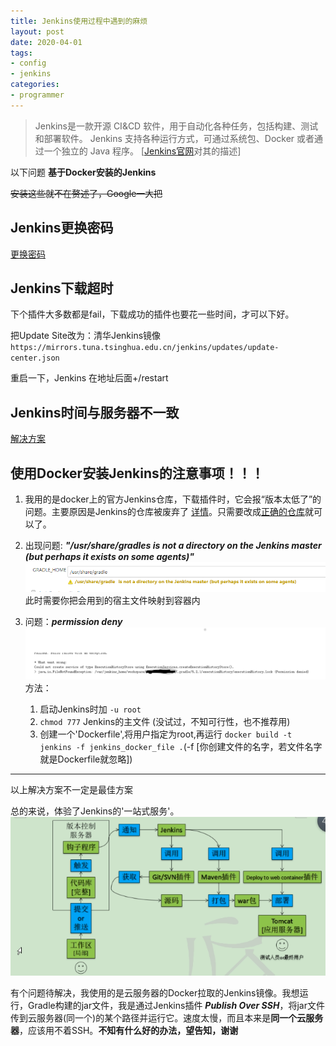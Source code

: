 ```yaml
---
title: Jenkins使用过程中遇到的麻烦
layout: post
date: 2020-04-01
tags: 
- config
- jenkins
categories:
- programmer
---
```

> Jenkins是一款开源 CI&CD 软件，用于自动化各种任务，包括构建、测试和部署软件。
> Jenkins 支持各种运行方式，可通过系统包、Docker 或者通过一个独立的 Java 程序。
[[Jenkins官网](https://jenkins.io/zh/doc/)对其的描述]
<!-- more -->

以下问题 **基于Docker安装的Jenkins**

~~安装这些就不在赘述了，Google一大把~~
## Jenkins更换密码
[更换密码](https://www.kancloud.cn/louis1986/jenkins/481900)

## Jenkins下载超时
下个插件大多数都是fail，下载成功的插件也要花一些时间，才可以下好。

把Update Site改为：清华Jenkins镜像 `https://mirrors.tuna.tsinghua.edu.cn/jenkins/updates/update-center.json`

重启一下，Jenkins 在地址后面+/restart


## Jenkins时间与服务器不一致
[解决方案](https://blog.csdn.net/qq_40168110/article/details/90755684)

## 使用Docker安装Jenkins的注意事项！！！
1. 我用的是docker上的官方Jenkins仓库，下载插件时，它会报“版本太低了”的问题。主要原因是Jenkins的仓库被废弃了 [详情](https://jenkins.io/zh/blog/2018/12/10/the-official-Docker-image/)。只需要改成[正确的仓库](https://hub.docker.com/r/jenkins/jenkins/ )就可以了。
   
2. 出现问题: ***"/usr/share/gradles is not a directory on the Jenkins master (but perhaps it exists on some agents)"***   ![未映射到容器内](/assets/images/blog/2020-04-01-Jenkins-Config-MapFile.png)此时需要你把会用到的宿主文件映射到容器内

3. 问题：***permission deny***![权限拒绝](/assets/images/blog/2020-04-01-Jenkins-Config-permission.png)
   方法：
   1. 启动Jenkins时加  `-u root`
   2. `chmod 777` Jenkins的主文件 (没试过，不知可行性，也不推荐用) 
   3. 创建一个'Dockerfile',将用户指定为root,再运行 `docker build -t jenkins -f jenkins_docker_file .`(-f [你创建文件的名字，若文件名字就是Dockerfile就忽略])
   
---
以上解决方案不一定是最佳方案

总的来说，体验了Jenkins的'一站式服务'。![一站式服务](/assets/images/blog/2020-04-01-Jenkins-Config-UsePurpose.png)

有个问题待解决，我使用的是云服务器的Docker拉取的Jenkins镜像。我想运行，Gradle构建的jar文件，我是通过Jenkins插件 ***Publish Over SSH***，将jar文件传到云服务器(同一个)的某个路径并运行它。速度太慢，而且本来是**同一个云服务器**，应该用不着SSH。**不知有什么好的办法，望告知，谢谢**

